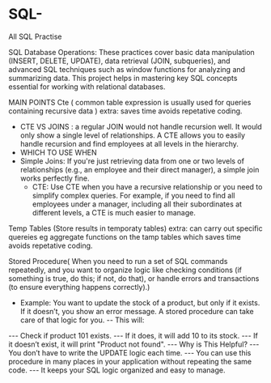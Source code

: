 # SQL-
All SQL Practise

SQL Database Operations:
These practices cover basic data manipulation (INSERT, DELETE, UPDATE), data retrieval (JOIN, subqueries), and advanced SQL techniques such as window functions for analyzing and summarizing data. This project helps in mastering key SQL concepts essential for working with relational databases.


MAIN POINTS 
Cte ( common table expression is usually used for queries containing recursive data )
extra: saves time avoids repetative coding.
-  CTE VS JOINS : a regular JOIN would not handle recursion well. It would only show a single level of relationships. A CTE allows you to easily handle recursion and find employees at all levels in the hierarchy. 
 - WHICH TO USE WHEN
 - Simple Joins: If you're just retrieving data from one or two levels of relationships (e.g., an employee and their direct manager), a simple join works perfectly fine. 
   - CTE: Use CTE when you have a recursive relationship or you need to simplify complex queries. For example, if you need to find all employees under a manager, including all their subordinates at different levels, a CTE is much easier to manage.
  
Temp Tables (Store results in temporaty tables)
extra: can carry out specific quereies eg aggregate functions on the tamp tables which saves time avoids repetative coding.

Stored Procedure( When you need to run a set of SQL commands repeatedly, and you want to organize logic like checking conditions (if something is true, do this; if not, do that), or handle errors and transactions (to ensure everything happens correctly).)
- Example: You want to update the stock of a product, but only if it exists. If it doesn’t, you show an error message. A stored procedure can take care of that logic for you.
-- This will:

--- Check if product 101 exists.
--- If it does, it will add 10 to its stock.
--- If it doesn’t exist, it will print "Product not found".
--- Why is This Helpful?
--- You don’t have to write the UPDATE logic each time.
--- You can use this procedure in many places in your application without repeating the same code.
--- It keeps your SQL logic organized and easy to manage.
